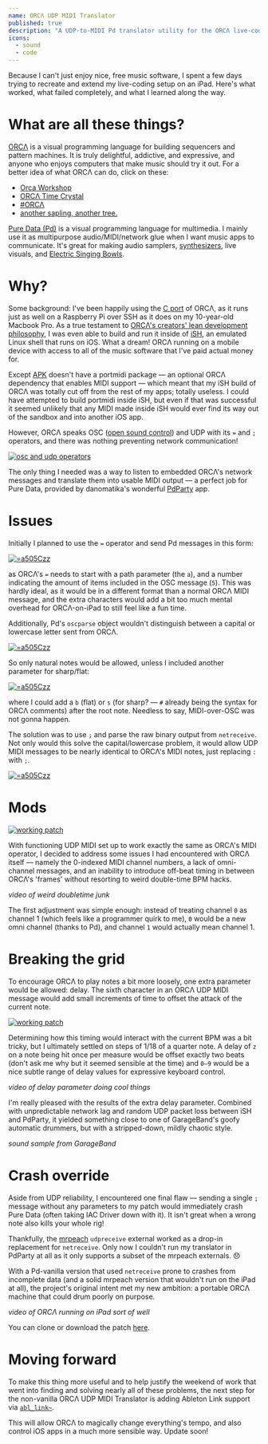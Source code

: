 ```yaml
---
name: ORCΛ UDP MIDI Translator
published: true
description: "A UDP-to-MIDI Pd translator utility for the ORCΛ live-coding environment"
icons:
  - sound
  - code
---
```

Because I can't just enjoy nice, free music software, I spent a few days trying to recreate and extend my live-coding setup on an iPad. Here's what worked, what failed completely, and what I learned along the way.

# What are all these things?

[ORCΛ](https://github.com/hundredrabbits/Orca) is a visual programming language for building sequencers and pattern machines. It is truly delightful, addictive, and expressive, and anyone who enjoys computers that make music should try it out. For a better idea of what ORCΛ can do, click on these:
- [Orca Workshop](https://www.youtube.com/watch?v=WIzI_PSBw6o)
- [ORCΛ Time Crystal](https://www.youtube.com/watch?v=w9do-qFNAmQ)
- [#ORCΛ](https://twitter.com/search?q=ORC%CE%9B&src=typed_query)
- [another sapling, another tree.](https://twitter.com/Johannes_Knop/status/1220113861451427842?s=20)

[Pure Data (Pd)](http://puredata.info/) is a visual programming language for multimedia. I mainly use it as multipurpose audio/MIDI/network glue when I want music apps to communicate. It's great for making audio samplers, [synthesizers](https://www.automatonism.com/), live visuals, and [Electric Singing Bowls](electric-singing-bowl).

# Why?

Some background: I've been happily using the [C port](https://github.com/hundredrabbits/Orca-c) of ORCΛ, as it runs just as well on a Raspberry Pi over SSH as it does on my 10-year-old Macbook Pro. As a true testament to [ORCΛ's creators' lean development philosophy](https://100r.co/site/philosophy.html), I was even able to build and run it inside of [iSH](https://ish.app/), an emulated Linux shell that runs on iOS. What a dream! ORCΛ running on a mobile device with access to all of the music software that I've paid actual money for.

Except [APK](https://wiki.alpinelinux.org/wiki/Alpine_Linux_package_management) doesn't have a portmidi package — an optional ORCΛ dependency that enables MIDI support — which meant that my iSH build of ORCΛ was totally cut off from the rest of my apps; totally useless. I could have attempted to build portmidi inside iSH, but even if that was successful it seemed unlikely that any MIDI made inside iSH would ever find its way out of the sandbox and into another iOS app.

However, ORCΛ speaks OSC ([open sound control](https://en.wikipedia.org/wiki/Open_Sound_Control)) and UDP with its ```=``` and ```;``` operators, and there was nothing preventing network communication!

[![osc and udp operators](../assets/images/tools/orca-udp-midi/osc-udp-operators.png)](../assets/images/tools/orca-udp-midi/osc-udp-operators.png)

The only thing I needed was a way to listen to embedded ORCΛ's network messages and translate them into usable MIDI output — a perfect job for Pure Data, provided by danomatika's wonderful [PdParty](https://github.com/danomatika/PdParty) app.

# Issues

Initially I planned to use the ```=``` operator and send Pd messages in this form:

[![=a505Czz](../assets/images/tools/orca-udp-midi/osc-issue-1.png)](../assets/images/tools/orca-udp-midi/osc-issue-1.png)

as ORCΛ's ```=``` needs to start with a path parameter (the ```a```), and a number indicating the amount of items included in the OSC message (```5```). This was hardly ideal, as it would be in a different format than a normal ORCΛ MIDI message, and the extra characters would add a bit too much mental overhead for ORCΛ-on-iPad to still feel like a fun time.

Additionally, Pd's ```oscparse``` object wouldn't distinguish between a capital or lowercase letter sent from ORCΛ. 

[![=a505Czz](../assets/images/tools/orca-udp-midi/osc-issue-2.png)](../assets/images/tools/orca-udp-midi/osc-issue-2.png)

So only natural notes would be allowed, unless I included another parameter for sharp/flat:

[![=a505Czz](../assets/images/tools/orca-udp-midi/osc-issue-3.png)](../assets/images/tools/orca-udp-midi/osc-issue-3.png)

where I could add  a ```b``` (flat) or ```s``` (for sharp? — ```#``` already being the syntax for ORCΛ comments) after the root note. Needless to say, MIDI-over-OSC was not gonna happen.

The solution was to use ```;``` and parse the raw binary output from ```netreceive```. Not only would this solve the capital/lowercase problem, it would allow UDP MIDI messages to be nearly identical to ORCΛ's MIDI notes, just replacing ```:``` with ```;```.

[![=a505Czz](../assets/images/tools/orca-udp-midi/osc-issue-4.png)](../assets/images/tools/orca-udp-midi/osc-issue-4.png)

# Mods

[![working patch](../assets/images/tools/orca-udp-midi/udp-fixing-1.png)](../assets/images/tools/orca-udp-midi/udp-fixing-1.png)

With functioning UDP MIDI set up to work exactly the same as ORCΛ's MIDI operator, I decided to address some issues I had encountered with ORCΛ itself — namely the 0-indexed MIDI channel numbers, a lack of omni-channel messages, and an inability to introduce off-beat timing in between ORCΛ's 'frames' without resorting to weird double-time BPM hacks.

_video of weird doubletime junk_

The first adjustment was simple enough: instead of treating channel ```0``` as channel 1 (which feels like a programmer quirk to me), ```0``` would be a new omni channel (thanks to Pd), and channel ```1``` would actually mean channel 1.

# Breaking the grid

To encourage ORCΛ to play notes a bit more loosely, one extra parameter would be allowed: delay. The sixth character in an ORCΛ UDP MIDI message would add small increments of time to offset the attack of the current note. 

[![working patch](../assets/images/tools/orca-udp-midi/udp-fixing-2.png)](../assets/images/tools/orca-udp-midi/udp-fixing-2.png)

Determining how this timing would interact with the current BPM  was a bit tricky, but I ultimately settled on steps of 1/18 of a quarter note. A delay of ```z``` on a note being hit once per measure would be offset exactly two beats (don't ask me why but it seemed sensible at the time) and ```0–9``` would be a nice subtle range of delay values for expressive keyboard control.

_video of delay parameter doing cool things_

I'm really pleased with the results of the extra delay parameter. Combined with unpredictable network lag and random UDP packet loss between iSH and PdParty, it yielded something close to one of GarageBand's goofy automatic drummers, but with a stripped-down, mildly chaotic style.

_sound sample from GarageBand_

# Crash override

Aside from UDP reliability, I encountered one final flaw — sending a single ```;``` message without any parameters to my patch would immediately crash Pure Data (often taking IAC Driver down with it). It isn't great when a wrong note also kills your whole rig!

Thankfully, the [mrpeach](https://puredata.info/downloads/mrpeach) ```udpreceive``` external worked as a drop-in replacement for ```netreceive```. Only now I couldn't run my translator in PdParty at all as it only supports a subset of the mrpeach externals. 😞

With a Pd-vanilla version that used ```netreceive``` prone to crashes from incomplete data (and a solid mrpeach version that wouldn't run on the iPad at all), the project's original intent met my new ambition: a portable ORCΛ machine that could drum poorly on purpose.

_video of ORCΛ running on iPad sort of well_

You can clone or download the patch [here](https://github.com/anderspollack/orca-udp-midi).

# Moving forward

To make this thing more useful and to help justify the weekend of work that went into finding and solving nearly all of these problems, the next step for the non-vanilla ORCΛ UDP MIDI Translator is adding Ableton Link support via [```abl_link~```](https://github.com/libpd/abl_link).

This will allow ORCΛ to magically change everything's tempo, and also control iOS apps in a much more sensible way. Update soon!

